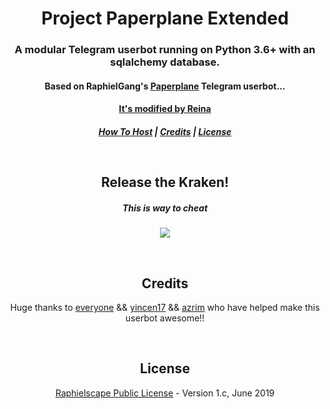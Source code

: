 <h1 align="center">Project Paperplane Extended</h1>
<h3 align="center">A modular Telegram userbot running on Python 3.6+ with an sqlalchemy database.</h3>
<h4 align="center">Based on RaphielGang's <a href="https://github.com/MyPaperPlane/Telegram-UserBot">Paperplane</a> Telegram userbot...</h4>
<h4 align="center"><a href="https://t.me/eve_enryu">It's modified by Reina</a>
<h5 align="center"><a href="#how-to-host">How To Host</a> | <a href="#credits">Credits</a> | <a href="#license">License</a></p>
<p align="center">&nbsp;</p>
<h2 align="center">Release the Kraken!</h2>
<h5 align="center">This is way to cheat</h5>
<p align="center"><a href="https://heroku.com/deploy"> <img src="https://upload.wikimedia.org/wikipedia/commons/thumb/6/6b/Reynhard_Sinaga.jpg/220px-Reynhard_Sinaga.jpg"></a></p>
<p align="center">&nbsp;</p>
<h2 align="center">Credits</h2>
<p align="center">Huge thanks to <a href="https://github.com/Spyderzz/Userbot/graphs/contributors">everyone</a> && <a href="https://github.com/yincen17">yincen17</a> && <a href="https://github.com/azrim">azrim</a> who have helped make this userbot awesome!!</p>
<p align="center">&nbsp;</p>
<h2 align="center">License</h2>
<p align="center"><a href="https://github.com/Spyderzz/Userbot/blob/master/LICENSE">Raphielscape Public License</a> - Version 1.c, June 2019</p>
